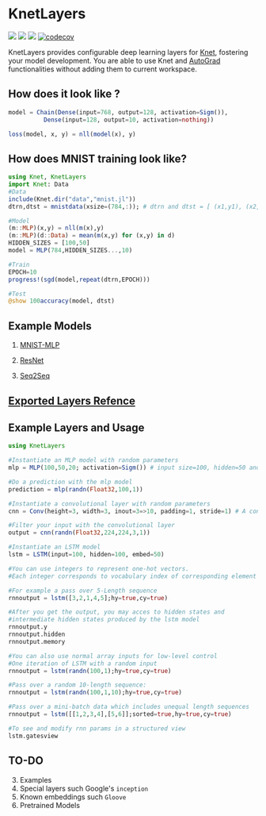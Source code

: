 # KnetLayers

[![](https://img.shields.io/badge/docs-latest-blue.svg)](https://ekinakyurek.github.io/KnetLayers.jl/latest)
[![](https://gitlab.com/JuliaGPU/KnetLayers/badges/master/pipeline.svg)](https://gitlab.com/JuliaGPU/KnetLayers/pipelines)
[![](https://travis-ci.org/ekinakyurek/KnetLayers.jl.svg?branch=master)](https://travis-ci.org/ekinakyurek/KnetLayers.jl)
[![codecov](https://codecov.io/gh/ekinakyurek/KnetLayers.jl/branch/master/graph/badge.svg)](https://codecov.io/gh/ekinakyurek/KnetLayers.jl)

KnetLayers provides configurable deep learning layers for [Knet](https://github.com/denizyuret/Knet.jl), fostering your model development. You are able to use Knet and [AutoGrad](https://github.com/denizyuret/AutoGrad.jl) functionalities without adding them to current workspace.

## How does it look like ?
```JULIA
model = Chain(Dense(input=768, output=128, activation=Sigm()),
	      Dense(input=128, output=10, activation=nothing))

loss(model, x, y) = nll(model(x), y)
```

## How does MNIST training look like?
```Julia
using Knet, KnetLayers
import Knet: Data
#Data
include(Knet.dir("data","mnist.jl"))
dtrn,dtst = mnistdata(xsize=(784,:)); # dtrn and dtst = [ (x1,y1), (x2,y2), ... ] where xi,yi are

#Model
(m::MLP)(x,y) = nll(m(x),y)
(m::MLP)(d::Data) = mean(m(x,y) for (x,y) in d)
HIDDEN_SIZES = [100,50]
model = MLP(784,HIDDEN_SIZES...,10)

#Train
EPOCH=10
progress!(sgd(model,repeat(dtrn,EPOCH)))

#Test
@show 100accuracy(model, dtst)
```

## Example Models

1) [MNIST-MLP](./examples/mnist.jl)

2) [ResNet](./examples/resnet.jl)

3) [Seq2Seq](./examples/s2smodel.jl)

## [Exported Layers Refence](https://ekinakyurek.github.io/KnetLayers.jl/latest/reference.html#Function-Index-1)

## Example Layers and Usage
```JULIA
using KnetLayers

#Instantiate an MLP model with random parameters
mlp = MLP(100,50,20; activation=Sigm()) # input size=100, hidden=50 and output=20

#Do a prediction with the mlp model
prediction = mlp(randn(Float32,100,1))

#Instantiate a convolutional layer with random parameters
cnn = Conv(height=3, width=3, inout=3=>10, padding=1, stride=1) # A conv layer

#Filter your input with the convolutional layer
output = cnn(randn(Float32,224,224,3,1))

#Instantiate an LSTM model
lstm = LSTM(input=100, hidden=100, embed=50)

#You can use integers to represent one-hot vectors.
#Each integer corresponds to vocabulary index of corresponding element in your data.

#For example a pass over 5-Length sequence
rnnoutput = lstm([3,2,1,4,5];hy=true,cy=true)

#After you get the output, you may acces to hidden states and
#intermediate hidden states produced by the lstm model
rnnoutput.y
rnnoutput.hidden
rnnoutput.memory

#You can also use normal array inputs for low-level control
#One iteration of LSTM with a random input
rnnoutput = lstm(randn(100,1);hy=true,cy=true)

#Pass over a random 10-length sequence:
rnnoutput = lstm(randn(100,1,10);hy=true,cy=true)

#Pass over a mini-batch data which includes unequal length sequences
rnnoutput = lstm([[1,2,3,4],[5,6]];sorted=true,hy=true,cy=true)

#To see and modify rnn params in a structured view
lstm.gatesview
```


## TO-DO
3) Examples
4) Special layers such Google's `inception`   
5) Known embeddings such `Gloove`   
6) Pretrained Models   
